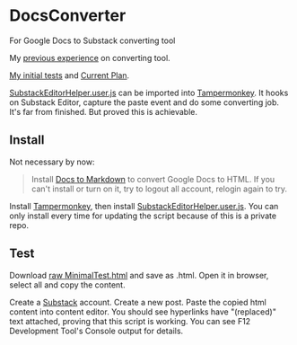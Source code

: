 # DocsConverter
For Google Docs to Substack converting tool

My [previous experience](https://github.com/ChrisTorng/DocsConverter/discussions/2) on converting tool.

[My initial tests](https://github.com/ChrisTorng/DocsConverter/discussions/3) and [Current Plan](https://github.com/ChrisTorng/DocsConverter/discussions/4).

[SubstackEditorHelper.user.js](SubstackEditorHelper.user.js) can be imported into [Tampermonkey](https://www.tampermonkey.net/). It hooks on Substack Editor, capture the paste event and do some converting job. It's far from finished. But proved this is achievable.

Install
-------
Not necessary by now:

> Install [Docs to Markdown](https://workspace.google.com/marketplace/app/docs_to_markdown/700168918607) to convert Google Docs to HTML. If you can't install or turn on it, try to logout all account, relogin again to try.

Install [Tampermonkey](https://www.tampermonkey.net/), then install [SubstackEditorHelper.user.js](https://github.com/ChrisTorng/DocsConverter/raw/main/SubstackEditorHelper.user.js). You can only install every time for updating the script because of this is a private repo.

Test
----
Download [raw MinimalTest.html](https://github.com/ChrisTorng/DocsConverter/raw/main/MinimalTest.html) and save as .html. Open it in browser, select all and copy the content.

Create a [Substack](https://substack.com) account. Create a new post. Paste the copied html content into content editor. You should see hyperlinks have "(replaced)" text attached, proving that this script is working. You can see F12 Development Tool's Console output for details.